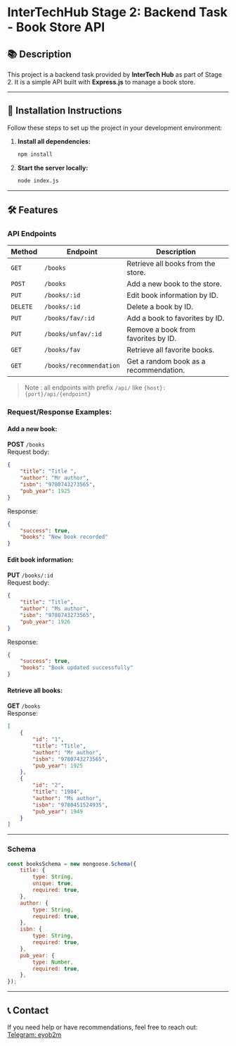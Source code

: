 
# InterTechHub Stage 2: Backend Task - Book Store API

## 📚 Description  
This project is a backend task provided by **InterTech Hub** as part of Stage 2. It is a simple API built with **Express.js** to manage a book store.

---

## 🚀 Installation Instructions  
Follow these steps to set up the project in your development environment:

1. **Install all dependencies:**  
   ```bash
   npm install
   ```

2. **Start the server locally:**  
   ```bash
   node index.js
   ```

---

## 🛠️ Features  

### **API Endpoints**
| Method   | Endpoint                    | Description                                   |
|----------|-----------------------------|-----------------------------------------------|
| `GET`    | `/books`                    | Retrieve all books from the store.           |
| `POST`   | `/books`                    | Add a new book to the store.                 |
| `PUT`    | `/books/:id`                | Edit book information by ID.                 |
| `DELETE` | `/books/:id`                | Delete a book by ID.                         |
| `PUT`    | `/books/fav/:id`            | Add a book to favorites by ID.               |
| `PUT`    | `/books/unfav/:id`          | Remove a book from favorites by ID.          |
| `GET`    | `/books/fav`                | Retrieve all favorite books.                 |
| `GET`    | `/books/recommendation`     | Get a random book as a recommendation.       |

> Note : all endpoints with prefix `/api/` like `{host}:{port}/api/{endpoint}`

### **Request/Response Examples:**

#### Add a new book:
**POST** `/books`  
Request body:
```json
{
    "title": "Title ",
    "author": "Mr author",
    "isbn": "9780743273565",
    "pub_year": 1925
}
```
Response:
```json
{
    "success": true,
    "books": "New book recorded"
}
```

#### Edit book information:
**PUT** `/books/:id`  
Request body:
```json
{
    "title": "Title",
    "author": "Ms author",
    "isbn": "9780743273565",
    "pub_year": 1926
}
```
Response:
```json
{
    "success": true,
    "books": "Book updated successfully"
}
```

#### Retrieve all books:
**GET** `/books`  
Response:
```json
[
    {
        "id": "1",
        "title": "Title",
        "author": "Mr author",
        "isbn": "9780743273565",
        "pub_year": 1925
    },
    {
        "id": "2",
        "title": "1984",
        "author": "Ms author",
        "isbn": "9780451524935",
        "pub_year": 1949
    }
]
```

---

### **Schema**  

```javascript
const booksSchema = new mongoose.Schema({
    title: {
        type: String,
        unique: true,
        required: true,
    },
    author: {
        type: String,
        required: true,
    },
    isbn: {
        type: String,
        required: true,
    },
    pub_year: {
        type: Number,
        required: true,
    },
});

```

---

## 📞 Contact  
If you need help or have recommendations, feel free to reach out:  
[Telegram: eyob2m](https://t.me/eyob2m)
